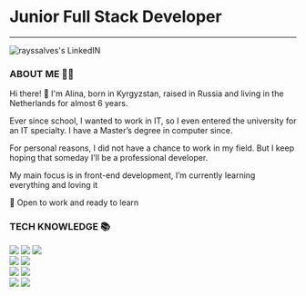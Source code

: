 # Junior Full Stack Developer
---
<a href="https://www.linkedin.com/in/alina-kovaleva/" target="_blank">
  <img align="left" alt="rayssalves's LinkedIN" src="https://img.shields.io/badge/linkedin-%230077B5.svg?style=for-the-badge&logo=linkedin&logoColor=white"/>
</a>
<br/>

### ABOUT ME 🙋‍♀️
Hi there! 👋  I'm Alina, born in Kyrgyzstan, raised in Russia and living in the Netherlands for almost 6 years.

Ever since school, I wanted to work in IT, so I even entered the university for an IT specialty. 
I have a Master’s degree in computer since.

For personal reasons, I did not have a chance to work in my field. 
But I keep hoping that someday I'll be a professional developer.

My main focus is in front-end development, I’m currently learning everything and loving it

💼 Open to work and ready to learn

### TECH KNOWLEDGE 📚

![](https://img.shields.io/badge/JavaScript-323330?style=for-the-badge&logo=javascript&logoColor=F7DF1E)
![](https://img.shields.io/badge/HTML5-E34F26?style=for-the-badge&logo=html5&logoColor=white)
![](https://img.shields.io/badge/CSS3-1572B6?style=for-the-badge&logo=css3&logoColor=white)
<br>
![](https://img.shields.io/badge/React-20232A?style=for-the-badge&logo=react&logoColor=61DAFB)
![](https://img.shields.io/badge/Redux-593D88?style=for-the-badge&logo=redux&logoColor=white)
<br>
![](https://img.shields.io/badge/Node.js-339933?style=for-the-badge&logo=nodedotjs&logoColor=white)
![](https://img.shields.io/badge/Express.js-000000?style=for-the-badge&logo=express&logoColor=white) 
<br>
![](https://img.shields.io/badge/PostgreSQL-316192?style=for-the-badge&logo=postgresql&logoColor=white) 
<img src='https://camo.githubusercontent.com/1d7814efc567041c56f7cb83654566f6be83d8b2ff4392b6c1321bfeed7d7dc1/68747470733a2f2f696d672e736869656c64732e696f2f62616467652f53657175656c697a652d3532423045373f6c6f676f3d73657175656c697a65266c6f676f436f6c6f723d7768697465267374796c653d666f722d7468652d6261646765' />

<!-- 
# My GitHub Stats

![](https://github-readme-stats.vercel.app/api/top-langs/?username=Alina-Kovaleva&layout=compact&show_icons=false&theme=radical)

![](https://github-readme-stats.vercel.app/api?username=Alina-Kovaleva&show_icons=true&theme=radical) -->


<!-- ### 📫 How to reach me: [LinkedIn](https://www.linkedin.com/in/alina-kovaleva/) -->

<!--
**Alina-Kovaleva/Alina-Kovaleva** is a ✨ _special_ ✨ repository because its `README.md` (this file) appears on your GitHub profile.

Here are some ideas to get you started:

- 🔭 I’m currently working on ...
- 🌱 I’m currently learning ...
- 👯 I’m looking to collaborate on ...
- 🤔 I’m looking for help with ...
- 💬 Ask me about ...
- 📫 How to reach me: ...
- 😄 Pronouns: ...
- ⚡ Fun fact: ...
-->
